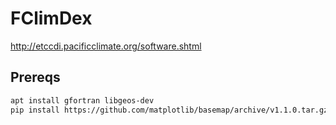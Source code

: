 # FClimDex
http://etccdi.pacificclimate.org/software.shtml


## Prereqs
```sh
apt install gfortran libgeos-dev
pip install https://github.com/matplotlib/basemap/archive/v1.1.0.tar.gz
```